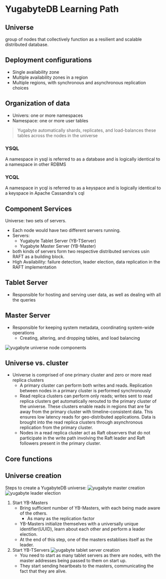 # YugabyteDB Learning Path

## Universe

group of nodes that collectively function as a resilient and scalable distributed database.

## Deployment configurations

* Single availability zone
* Multiple availability zones in a region
* Multiple regions, with synchronous and asynchronous replication choices

## Organization of data

* Univers: one or more namespaces
* Namespace: one or more user tables

> Yugabyte automatically shards, replicates, and load-balances these tables across the nodes in the universe

### YSQL

A namespace in ysql is referred to as a database and is logically identical to a namespace in other RDBMS

### YCQL

A namespace in ycql is referred to as a keyspace and is logically identical to a keyspace in Apache Cassandra's cql

## Component Services

Universe: two sets of servers.

* Each node would have two different servers running.
* Servers:
  * Yugabyte Tablet Server (YB-TServer)
  * Yugabyte Master Server (YB-Master)
* both kinds of servers form two respective distributed services usin RAFT as a building block.
* High Availability: failure detection, leader election, data replication in the RAFT implementation

## Tablet Server

* Responsible for hosting and serving user data, as well as dealing with all the queries

## Master Server

* Responsible for keeping system metadata, coordinating system-wide operations
  * Creating, altering, and dropping tables, and load balancing

![yugabyte universe node components](https://docs.yugabyte.com/images/architecture/4_node_cluster.png "yugabyte universe node components")

## Universe vs. cluster

* Universe is comprised of one primary cluster and zero or more read replica clusters
  * A primary cluster can perform both writes and reads. Replication between nodes in a primary cluster is performed synchronously
  * Read replica clusters can perform only reads; writes sent to read replica clusters get automatically rerouted to the primary cluster of the universe. These clusters enable reads in regions that are far away from the primary cluster with timeline-consistent data. This ensures low latency reads for geo-distributed applications. Data is brought into the read replica clusters through asynchronous replication from the primary cluster.
  * Nodes in a read replica cluster act as Raft observers that do not participate in the write path involving the Raft leader and Raft followers present in the primary cluster.

## Core functions

## Universe creation

Steps to create a YugabyteDB universe:
![yugabyte master creation](https://docs.yugabyte.com/images/architecture/create_universe_masters.png "yugabyte master creation")
![yugabyte leader election](https://docs.yugabyte.com/images/architecture/create_universe_tserver_heartbeat.png "yugabyte leader election")
1. Start YB-Masters
    * Bring sufficient number of YB-Masters, with each being made aware of the others.
        * As many as the replication factor
    * YB-Masters initialize themselves with a universally unique identifier(UUID), learn about each other and perform a leader election.
    * At the end of this step, one of the masters establises itself as the leader.
2. Start YB-TServers
![yugabyte tablet server creation](https://docs.yugabyte.com/images/architecture/create_universe_tserver_heartbeat.png "yugabyte tablet server creation")
    * You need to start as many tablet servers as there are nodes, with the master addresses being passed to them on start up.
    * They start sending heartbeats to the masters, communicating the fact that they are alive.
